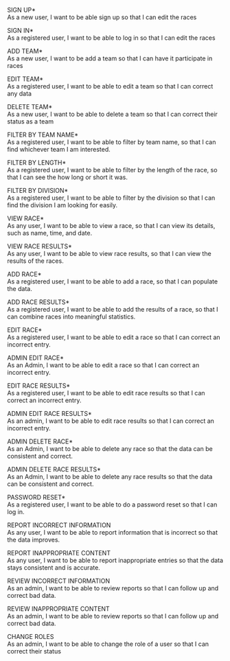 SIGN UP*<br>
As a new user, I want to be able sign up so that I can edit the races

SIGN IN*<br>
As a registered user, I want to be able to log in so that I can edit the races

ADD TEAM*<br>
As a new user, I want to be add a team so that I can have it participate in races

EDIT TEAM*<br>
As a registered user, I want to be able to edit a team so that I can correct any data

DELETE TEAM*<br>
As a new user, I want to be able to delete a team so that I can correct their status as a team

FILTER BY TEAM NAME*<br>
As a registered user, I want to be able to filter by team name, so that I can find whichever team I am interested.

FILTER BY LENGTH*<br>
As a registered user, I want to be able to filter by the length of the race, 
so that I can see the how long or short it was.

FILTER BY DIVISION*<br>
As a registered user, I want to be able to filter by the division so that I can find the division I am looking for easily.

VIEW RACE*<br>
As any user, I want to be able to view a race, so that I can view its details, such as name, time, and date.

VIEW RACE RESULTS*<br>
As any user, I want to be able to view race results, so that I can view the results of the races.

ADD RACE*<br>
As a registered user, I want to be able to add a race, so that I can populate the data.

ADD RACE RESULTS*<br>
As a registered user, I want to be able to add the results of a race, so that I can combine races into meaningful statistics.

EDIT RACE*<br>
As a registered user, I want to be able to edit a race so that I can correct an incorrect entry.

ADMIN EDIT RACE*<br>
As an Admin, I want to be able to edit a race so that I can correct an incorrect entry.

EDIT RACE RESULTS*<br>
As a registered user, I want to be able to edit race results so that I can correct an incorrect entry.

ADMIN EDIT RACE RESULTS*<br>
As an admin, I want to be able to edit race results so that I can correct an incorrect entry.

ADMIN DELETE RACE*<br>
As an Admin, I want to be able to delete any race so that the data can be consistent and correct.

ADMIN DELETE RACE RESULTS*<br>
As an Admin, I want to be able to delete any race results so that the data can be consistent and correct.

PASSWORD RESET*<br>
As a registered user, I want to be able to do a password reset so that I can log in.

REPORT INCORRECT INFORMATION<br>
As any user, I want to be able to report information that is incorrect so that the data improves.

REPORT INAPPROPRIATE CONTENT<br>
As any user, I want to be able to report inappropriate entries so that the data stays consistent and is accurate.

REVIEW INCORRECT INFORMATION<br>
As an admin, I want to be able to review reports so that I can follow up and correct bad data.

REVIEW INAPPROPRIATE CONTENT<br>
As an admin, I want to be able to review reports so that I can follow up and correct bad data.

CHANGE ROLES<br>
As an admin, I want to be able to change the role of a user so that I can correct their status





